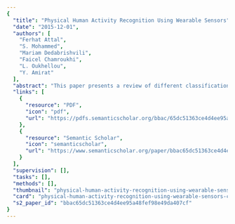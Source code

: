 ```yaml
---
{
  "title": "Physical Human Activity Recognition Using Wearable Sensors",
  "date": "2015-12-01",
  "authors": [
    "Ferhat Attal",
    "S. Mohammed",
    "Mariam Dedabrishvili",
    "Faicel Chamroukhi",
    "L. Oukhellou",
    "Y. Amirat"
  ],
  "abstract": "This paper presents a review of different classification techniques used to recognize human activities from wearable inertial sensor data. Three inertial sensor units were used in this study and were worn by healthy subjects at key points of upper/lower body limbs (chest, right thigh and left ankle). Three main steps describe the activity recognition process: sensors’ placement, data pre-processing and data classification. Four supervised classification techniques namely, k-Nearest Neighbor (k-NN), Support Vector Machines (SVM), Gaussian Mixture Models (GMM), and Random Forest (RF) as well as three unsupervised classification techniques namely, k-Means, Gaussian mixture models (GMM) and Hidden Markov Model (HMM), are compared in terms of correct classification rate, F-measure, recall, precision, and specificity. Raw data and extracted features are used separately as inputs of each classifier. The feature selection is performed using a wrapper approach based on the RF algorithm. Based on our experiments, the results obtained show that the k-NN classifier provides the best performance compared to other supervised classification algorithms, whereas the HMM classifier is the one that gives the best results among unsupervised classification algorithms. This comparison highlights which approach gives better performance in both supervised and unsupervised contexts. It should be noted that the obtained results are limited to the context of this study, which concerns the classification of the main daily living human activities using three wearable accelerometers placed at the chest, right shank and left ankle of the subject.",
  "links": [
    {
      "resource": "PDF",
      "icon": "pdf",
      "url": "https://pdfs.semanticscholar.org/bbac/65dc51363ce4d4ee95a48fef98e49da407cf.pdf"
    },
    {
      "resource": "Semantic Scholar",
      "icon": "semanticscholar",
      "url": "https://www.semanticscholar.org/paper/bbac65dc51363ce4d4ee95a48fef98e49da407cf"
    }
  ],
  "supervision": [],
  "tasks": [],
  "methods": [],
  "thumbnail": "physical-human-activity-recognition-using-wearable-sensors-thumb.jpg",
  "card": "physical-human-activity-recognition-using-wearable-sensors-card.jpg",
  "s2_paper_id": "bbac65dc51363ce4d4ee95a48fef98e49da407cf"
}
---
```


